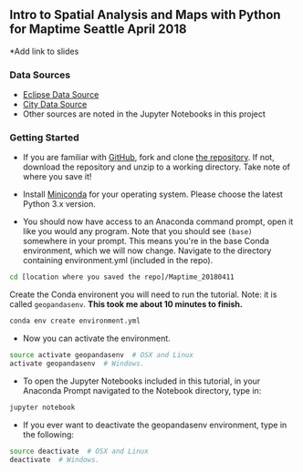 ## **Intro to Spatial Analysis and Maps with Python** for Maptime Seattle April 2018

*Add link to slides

### Data Sources

* [Eclipse Data Source](http://xjubier.free.fr/en/site_pages/SolarEclipsesGoogleEarth.html)
* [City Data Source](http://www.naturalearthdata.com/downloads/10m-cultural-vectors/10m-populated-places/)
* Other sources are noted in the Jupyter Notebooks in this project

### Getting Started

* If you are familiar with [GitHub](http://www.github.com), fork and clone [the repository](https://github.com/christyheaton/Maptime_20180411). If not, download the repository and unzip to a working directory. Take note of where you save it!

* Install [Miniconda](https://conda.io/miniconda.html) for your operating system. Please choose the latest Python 3.x version.

* You should now have access to an Anaconda command prompt, open it like you would any program. Note that you should see `(base)` somewhere in your prompt. This means you're in the base Conda environment, which we will now change. Navigate to the directory containing environment.yml (included in the repo).

```bash
cd [location where you saved the repo]/Maptime_20180411
```

Create the Conda environent you will need to run the tutorial. Note: it is called `geopandasenv`. **This took me about 10 minutes to finish.**

```bash
conda env create environment.yml
```

* Now you can activate the environment.

```bash
source activate geopandasenv  # OSX and Linux
activate geopandasenv  # Windows.
```

* To open the Jupyter Notebooks included in this tutorial, in your Anaconda Prompt navigated to the Notebook directory, type in:

```bash
jupyter notebook
```

* If you ever want to deactivate the geopandasenv environment, type in the following:

```bash
source deactivate  # OSX and Linux
deactivate  # Windows.
```